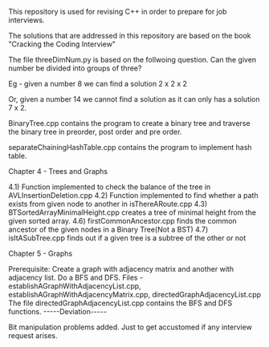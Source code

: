 This repository is used for revising C++ in order to prepare for job interviews.

The solutions that are addressed in this repository are based on the book "Cracking the Coding Interview"


The file threeDimNum.py is based on the follwoing question.
Can the given number be divided into groups of three?

Eg -  given a number 8
we can find a solution 2 x 2 x 2

Or, given a number 14
we cannot find a solution as it can only has a solution 7 x 2.

BinaryTree.cpp contains the program to create a binary tree and traverse the binary tree in preorder, post order and pre order.

separateChainingHashTable.cpp contains the program to implement hash table.

Chapter 4 - Trees and Graphs

4.1) Function implemented to check the balance of the tree in AVLInsertionDeletion.cpp
4.2) Function implemented to find whether a  path exists from given node to another in isThereARoute.cpp
4.3) BTSortedArrayMinimalHeight.cpp creates a tree of minimal height from the given sorted array.
4.6) firstCommonAncestor.cpp finds the common ancestor of the given nodes in a Binary Tree(Not a BST)
4.7) isItASubTree.cpp finds out if a given tree is a subtree of the other or not



Chapter 5 - Graphs

Prerequisite: Create a graph with adjacency matrix and another with adjacency list. Do a BFS and DFS.
Files - establishAGraphWithAdjacencyList.cpp, establishAGraphWithAdjacencyMatrix.cpp, directedGraphAdjacencyList.cpp
The file directedGraphAdjacencyList.cpp contains the BFS and DFS functions.
-----Deviation-----

Bit manipulation problems added. Just to get accustomed if any interview request arises.
